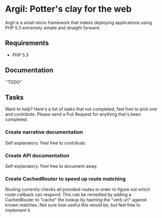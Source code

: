 Argil: Potter's clay for the web
================================

Argil is a small micro framework that makes deploying applications using
PHP 5.3 extremely simple and straight forward.


Requirements
------------
* PHP 5.3

Documentation
-------------
''TODO''

Tasks
-----
Want to help?  Here's a list of tasks that not completed, feel free to pick
one and contribute.  Please send a Pull Request for anything that's been
completed.

### Create narrative documentation
Self explanatory.  Feel free to contribute.

### Create API documentation
Self explanatory.  Feel free to document away.

### Create CachedRouter to speed up route matching
Routing currently checks all provided routes in order to figure out which
route callback can respond.  This can be remedied by adding a CachedRouter
to "cache" the lookup by hashing the "verb uri" against known matches.  Not
sure how useful this would be, but feel free to implement it.

